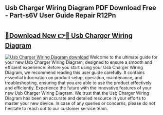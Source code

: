 ## Usb Charger Wiring Diagram PDF Download Free - Part-s6V User Guide Repair R12Pn

# <h2><a href="http://dflz2r.blite.top/?on=Usb+Charger+Wiring+Diagram">🔗Download New 👉🔴 Usb Charger Wiring Diagram</a></h2>

[![Usb Charger Wiring Diagram download](https://i.imgur.com/lujVjoI.png)](http://dflz2r.blite.top/?on=Usb+Charger+Wiring+Diagram)
Welcome to the ultimate guide for your new Usb Charger Wiring Diagram, designed to ensure a smooth and efficient experience. Before you start using your Usb Charger Wiring Diagram, we recommend reading this user guide carefully. It contains essential information on product setup, operation, maintenance, and troubleshooting, ensuring that you are able to use the product effectively and efficiently. Experience the future with the innovative features of your new Usb Charger Wiring Diagram. We trust that the Usb Charger Wiring Diagram has been an accurate and detailed resource in your efforts to master your new device. In case of any queries or concerns, please do not hesitate to reach out to our customer service team.

